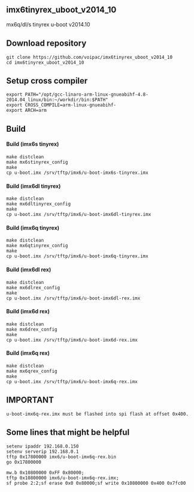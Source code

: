 ## imx6tinyrex_uboot_v2014_10
mx6q/dl/s tinyrex u-boot v2014.10 

## Download repository
    git clone https://github.com/voipac/imx6tinyrex_uboot_v2014_10
    cd imx6tinyrex_uboot_v2014_10

## Setup cross compiler
    export PATH="/opt/gcc-linaro-arm-linux-gnueabihf-4.8-2014.04_linux/bin:~/workdir/bin:$PATH"
    export CROSS_COMPILE=arm-linux-gnueabihf-
    export ARCH=arm

## Build
#### Build (imx6s tinyrex)
    make distclean
    make mx6stinyrex_config
    make
    cp u-boot.imx /srv/tftp/imx6/u-boot-imx6s-tinyrex.imx
    
#### Build (imx6dl tinyrex)
    make distclean
    make mx6dltinyrex_config
    make
    cp u-boot.imx /srv/tftp/imx6/u-boot-imx6dl-tinyrex.imx

#### Build (imx6q tinyrex)
    make distclean
    make mx6qtinyrex_config
    make
    cp u-boot.imx /srv/tftp/imx6/u-boot-imx6q-tinyrex.imx

#### Build (imx6dl rex)
    make distclean
    make mx6dlrex_config
    make
    cp u-boot.imx /srv/tftp/imx6/u-boot-imx6dl-rex.imx

#### Build (imx6d rex)
    make distclean
    make mx6drex_config
    make
    cp u-boot.imx /srv/tftp/imx6/u-boot-imx6d-rex.imx

#### Build (imx6q rex)
    make distclean
    make mx6qrex_config
    make
    cp u-boot.imx /srv/tftp/imx6/u-boot-imx6q-rex.imx

## IMPORTANT
    u-boot-imx6q-rex.imx must be flashed into spi flash at offset 0x400.  
    
## Some lines that might be helpful
    setenv ipaddr 192.168.0.150
    setenv serverip 192.168.0.1
    tftp 0x17800000 imx6/u-boot-imx6q-rex.bin
    go 0x17800000

    mw.b 0x10800000 0xFF 0x80000;
    tftp 0x10800000 imx6/u-boot-imx6q-rex.imx;
    sf probe 2:2;sf erase 0x0 0x80000;sf write 0x10800000 0x400 0x7fc00

  
